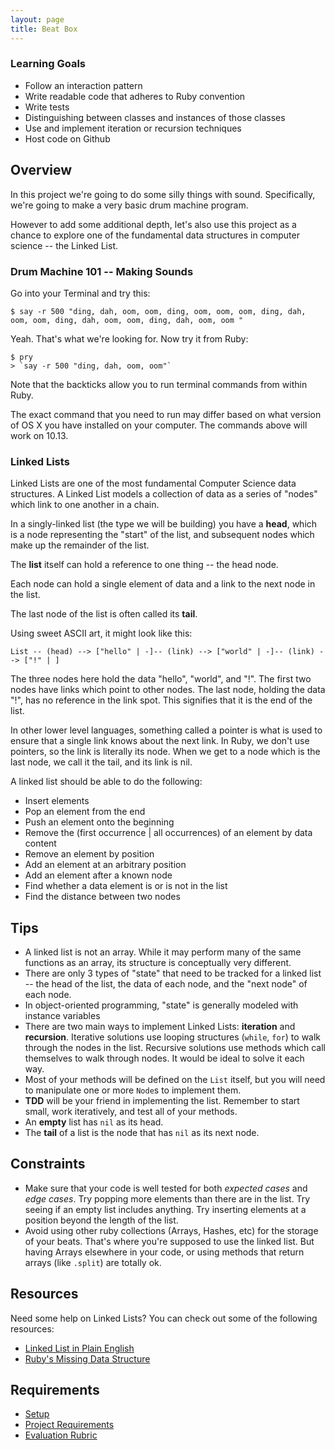 ```yaml
---
layout: page
title: Beat Box
---
```


### Learning Goals

* Follow an interaction pattern
* Write readable code that adheres to Ruby convention
* Write tests
* Distinguishing between classes and instances of those classes
* Use and implement iteration or recursion techniques
* Host code on Github

## Overview

In this project we're going to do some silly things with sound. Specifically, we're going to make a very basic drum machine program.

However to add some additional depth, let's also use this project as a chance to explore one of the fundamental data structures in computer science -- the Linked List.

### Drum Machine 101 -- Making Sounds

Go into your Terminal and try this:

```
$ say -r 500 "ding, dah, oom, oom, ding, oom, oom, oom, ding, dah, oom, oom, ding, dah, oom, oom, ding, dah, oom, oom "
```

Yeah. That's what we're looking for. Now try it from Ruby:

```
$ pry
> `say -r 500 "ding, dah, oom, oom"`
```

Note that the backticks allow you to run terminal commands from within Ruby.

The exact command that you need to run may differ based on what version of OS X
you have installed on your computer. The commands above will work on 10.13.

### Linked Lists

Linked Lists are one of the most fundamental Computer Science data structures. A Linked List models a collection of data as a series of "nodes" which link to one another in a chain.

In a singly-linked list (the type we will be building) you have a __head__, which is a node representing the "start" of the list, and subsequent nodes which make up the remainder of the list.

The __list__ itself can hold a reference to one thing -- the head node.

Each node can hold a single element of data and a link to the next node in the list.

The last node of the list is often called its __tail__.

Using sweet ASCII art, it might look like this:

```
List -- (head) --> ["hello" | -]-- (link) --> ["world" | -]-- (link) --> ["!" | ]
```

The three nodes here hold the data "hello", "world", and "!". The first two nodes have links which point to other nodes. The last node, holding the data "!", has no reference in the link spot. This signifies that it is the end of the list.

In other lower level languages, something called a pointer is what is used to ensure that a single link knows about the next link. In Ruby, we don't use pointers, so the link is literally its node. When we get to a node which is the last node, we call it the tail, and its link is nil.

A linked list should be able to do the following:


* Insert elements
* Pop an element from the end
* Push an element onto the beginning
* Remove the (first occurrence | all occurrences) of an element by data content
* Remove an element by position
* Add an element at an arbitrary position
* Add an element after a known node
* Find whether a data element is or is not in the list
* Find the distance between two nodes

## Tips

* A linked list is not an array. While it may perform many of the same functions as an array, its structure is conceptually very different.
* There are only 3 types of "state" that need to be tracked for a linked list -- the head of the list, the data of each node, and the "next node" of each node.
* In object-oriented programming, "state" is generally modeled with instance variables
* There are two main ways to implement Linked Lists: __iteration__ and __recursion__. Iterative solutions use looping structures (`while`, `for`) to walk through the nodes in the list. Recursive solutions use methods which call themselves to walk through nodes. It would be ideal to solve it each way.
* Most of your methods will be defined on the `List` itself, but you will need to manipulate one or more `Node`s to implement them.
* __TDD__ will be your friend in implementing the list. Remember to start small, work iteratively, and test all of your methods.
* An __empty__ list has `nil` as its head.
* The __tail__ of a list is the node that has `nil` as its next node.

## Constraints

* Make sure that your code is well tested for both *expected cases* and *edge cases*. Try popping more elements than there are in the list. Try seeing if an empty list includes anything. Try inserting elements at a position beyond the length of the list.
* Avoid using other ruby collections (Arrays, Hashes, etc) for the storage of your beats. That's where you're supposed to use the linked list. But having Arrays elsewhere in your code, or using methods that return arrays (like `.split`) are totally ok.

## Resources

Need some help on Linked Lists? You can check out some of the following resources:

* [Linked List in Plain English](https://www.youtube.com/watch?v=oiW79L8VYXk)
* [Ruby's Missing Data Structure](http://www.sitepoint.com/rubys-missing-data-structure/)

## Requirements

* [Setup](./setup)
* [Project Requirements](./requirements)
* [Evaluation Rubric](./rubric)
